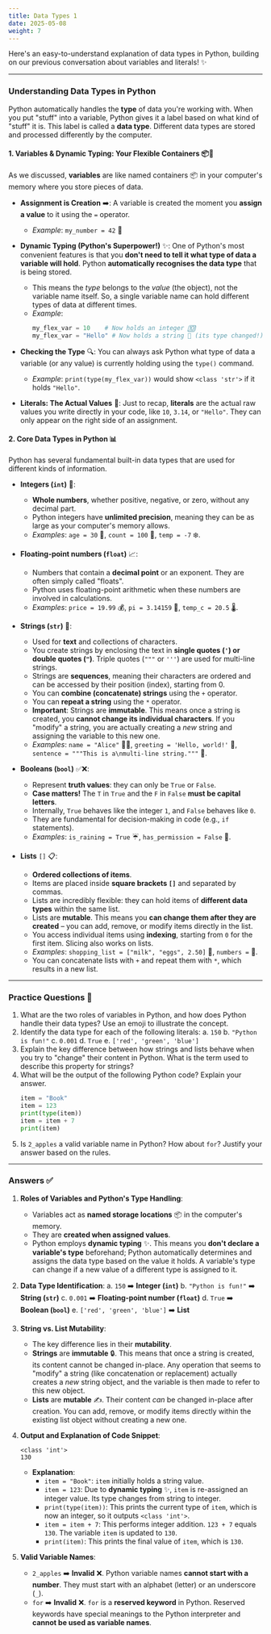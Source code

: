 ```yaml
---
title: Data Types 1
date: 2025-05-08
weight: 7
---
```


Here's an easy-to-understand explanation of data types in Python, building on our previous conversation about variables and literals! ✨

---

### **Understanding Data Types in Python**

Python automatically handles the **type** of data you're working with. When you put "stuff" into a variable, Python gives it a label based on what kind of "stuff" it is. This label is called a **data type**. Different data types are stored and processed differently by the computer.

#### **1. Variables & Dynamic Typing: Your Flexible Containers** 📦🔄

As we discussed, **variables** are like named containers 📦 in your computer's memory where you store pieces of data.

*   **Assignment is Creation** ➡️: A variable is created the moment you **assign a value** to it using the `=` operator.
    *   *Example*: `my_number = 42` 🔢

*   **Dynamic Typing (Python's Superpower!)** ✨: One of Python's most convenient features is that you **don't need to tell it what type of data a variable will hold**. Python **automatically recognises the data type** that is being stored.
    *   This means the *type* belongs to the *value* (the object), not the variable name itself. So, a single variable name can hold different types of data at different times.
    *   *Example*:
        ```python
        my_flex_var = 10    # Now holds an integer 🔟
        my_flex_var = "Hello" # Now holds a string 👋 (its type changed!)
        ```

*   **Checking the Type** 🔍: You can always ask Python what type of data a variable (or any value) is currently holding using the `type()` command.
    *   *Example*: `print(type(my_flex_var))` would show `<class 'str'>` if it holds `"Hello"`.

*   **Literals: The Actual Values** 🧱: Just to recap, **literals** are the actual raw values you write directly in your code, like `10`, `3.14`, or `"Hello"`. They can only appear on the right side of an assignment.

#### **2. Core Data Types in Python** 📊

Python has several fundamental built-in data types that are used for different kinds of information.

*   **Integers (`int`)** 🔢:
    *   **Whole numbers**, whether positive, negative, or zero, without any decimal part.
    *   Python integers have **unlimited precision**, meaning they can be as large as your computer's memory allows.
    *   *Examples*: `age = 30` 👴, `count = 100` 💯, `temp = -7` ❄️.

*   **Floating-point numbers (`float`)** 📈:
    *   Numbers that contain a **decimal point** or an exponent. They are often simply called "floats".
    *   Python uses floating-point arithmetic when these numbers are involved in calculations.
    *   *Examples*: `price = 19.99` 💰, `pi = 3.14159` 🥧, `temp_c = 20.5` 🌡️.

*   **Strings (`str`)** 💬:
    *   Used for **text** and collections of characters.
    *   You create strings by enclosing the text in **single quotes (`'`) or double quotes (`"`)**. Triple quotes (`"""` or `'''`) are used for multi-line strings.
    *   Strings are **sequences**, meaning their characters are ordered and can be accessed by their position (index), starting from 0.
    *   You can **combine (concatenate) strings** using the `+` operator.
    *   You can **repeat a string** using the `*` operator.
    *   **Important**: Strings are **immutable**. This means once a string is created, you **cannot change its individual characters**. If you "modify" a string, you are actually creating a *new* string and assigning the variable to this new one.
    *   *Examples*: `name = "Alice"` 👩‍🦰, `greeting = 'Hello, world!'` 👋, `sentence = """This is a\nmulti-line string."""` 📝.

*   **Booleans (`bool`)** ✅❌:
    *   Represent **truth values**: they can only be `True` or `False`.
    *   **Case matters!** The `T` in `True` and the `F` in `False` **must be capital letters**.
    *   Internally, `True` behaves like the integer `1`, and `False` behaves like `0`.
    *   They are fundamental for decision-making in code (e.g., `if` statements).
    *   *Examples*: `is_raining = True` ☔, `has_permission = False` 🚫.

*   **Lists** `[]` 📋:
    *   **Ordered collections of items**.
    *   Items are placed inside **square brackets `[]`** and separated by commas.
    *   Lists are incredibly flexible: they can hold items of **different data types** within the same list.
    *   Lists are **mutable**. This means you **can change them after they are created** – you can add, remove, or modify items directly in the list.
    *   You access individual items using **indexing**, starting from `0` for the first item. Slicing also works on lists.
    *   *Examples*: `shopping_list = ["milk", "eggs", 2.50]` 🛒, `numbers =` 🔢.
    *   You can concatenate lists with `+` and repeat them with `*`, which results in a new list.

---

### **Practice Questions** 🧠

1.  What are the two roles of variables in Python, and how does Python handle their data types? Use an emoji to illustrate the concept.
2.  Identify the data type for each of the following literals:
    a. `150`
    b. `"Python is fun!"`
    c. `0.001`
    d. `True`
    e. `['red', 'green', 'blue']`
3.  Explain the key difference between how strings and lists behave when you try to "change" their content in Python. What is the term used to describe this property for strings?
4.  What will be the output of the following Python code? Explain your answer.
    ```python
    item = "Book"
    item = 123
    print(type(item))
    item = item + 7
    print(item)
    ```
5.  Is `2_apples` a valid variable name in Python? How about `for`? Justify your answer based on the rules.

---

### **Answers** ✅

1.  **Roles of Variables and Python's Type Handling**:
    *   Variables act as **named storage locations** 📦 in the computer's memory.
    *   They are **created when assigned values**.
    *   Python employs **dynamic typing** ✨. This means you **don't declare a variable's type** beforehand; Python automatically determines and assigns the data type based on the value it holds. A variable's type can change if a new value of a different type is assigned to it.

2.  **Data Type Identification**:
    a. `150` ➡️ **Integer (`int`)**
    b. `"Python is fun!"` ➡️ **String (`str`)**
    c. `0.001` ➡️ **Floating-point number (`float`)**
    d. `True` ➡️ **Boolean (`bool`)**
    e. `['red', 'green', 'blue']` ➡️ **List**

3.  **String vs. List Mutability**:
    *   The key difference lies in their **mutability**.
    *   **Strings** are **immutable** 🔒. This means that once a string is created, its content cannot be changed in-place. Any operation that seems to "modify" a string (like concatenation or replacement) actually creates a *new* string object, and the variable is then made to refer to this new object.
    *   **Lists** are **mutable** ✍️. Their content *can* be changed in-place after creation. You can add, remove, or modify items directly within the existing list object without creating a new one.

4.  **Output and Explanation of Code Snippet**:
    ```
    <class 'int'>
    130
    ```
    *   **Explanation**:
        *   `item = "Book"`: `item` initially holds a string value.
        *   `item = 123`: Due to **dynamic typing** ✨, `item` is re-assigned an integer value. Its type changes from string to integer.
        *   `print(type(item))`: This prints the current type of `item`, which is now an integer, so it outputs `<class 'int'>`.
        *   `item = item + 7`: This performs integer addition. `123 + 7` equals `130`. The variable `item` is updated to `130`.
        *   `print(item)`: This prints the final value of `item`, which is `130`.

5.  **Valid Variable Names**:
    *   `2_apples` ➡️ **Invalid** ❌. Python variable names **cannot start with a number**. They must start with an alphabet (letter) or an underscore (`_`).
    *   `for` ➡️ **Invalid** ❌. `for` is a **reserved keyword** in Python. Reserved keywords have special meanings to the Python interpreter and **cannot be used as variable names**.